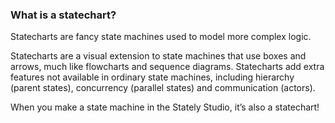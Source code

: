 ### What is a statechart?

Statecharts are fancy state machines used to model more complex logic.

Statecharts are a visual extension to state machines that use boxes and arrows, much like flowcharts and sequence diagrams. Statecharts add extra features not available in ordinary state machines, including hierarchy (parent states), concurrency (parallel states) and communication (actors).

When you make a state machine in the Stately Studio, it’s also a statechart!
